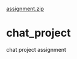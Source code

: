 [assignment.zip](https://github.com/user-attachments/files/18577280/assignment.zip)
# chat_project
chat project assignment
